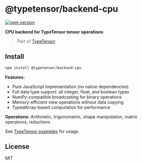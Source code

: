 # @typetensor/backend-cpu

[![npm version](https://img.shields.io/npm/v/@typetensor/backend-cpu.svg)](https://www.npmjs.com/package/@typetensor/backend-cpu)

**CPU backend for TypeTensor tensor operations**

> Part of [TypeTensor](https://github.com/typetensor/typetensor)

## Install

```bash
npm install @typetensor/backend-cpu
```

**Features:**
- Pure JavaScript implementation (no native dependencies)
- Full data type support: all integer, float, and boolean types
- NumPy-compatible broadcasting for binary operations
- Memory-efficient view operations without data copying
- TypedArray-based computation for performance

**Operations:** Arithmetic, trigonometric, shape manipulation, matrix operations, reductions

See [TypeTensor examples](https://github.com/typetensor/typetensor/tree/main/examples) for usage.

## License

MIT
